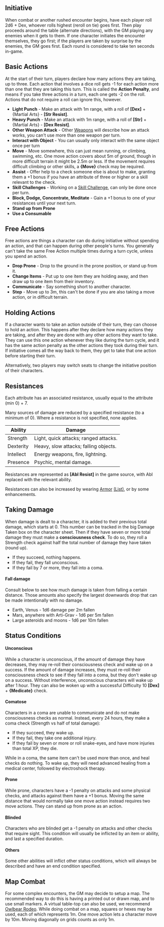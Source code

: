## Initiative
When combat or another rushed encounter begins, have each player roll 2d6 + Dex, whoever rolls highest (reroll on tie) goes first. Then play proceeds around the table (alternate directions), with the GM playing any enemies when it gets to them. If one character initiates the encounter themselves, they go first; if the players are taken by surprise by the enemies, the GM goes first. Each round is considered to take ten seconds in-game.
## Basic Actions
At the start of their turn, players declare how many actions they are taking, up to three.
Each action that involves a dice roll gets -1 for each action more than one that they are taking this turn.
This is called the **Action Penalty**, and means if you take three actions in a turn, each one gets -2 on the roll.
Actions that do not require a roll can ignore this, however.
- **Light Punch** - Make an attack with 1m range, with a roll of **\[Dex\]** + {Martial Arts} - **\[Str Resist\]**.
- **Heavy Punch** - Make an attack with 1m range, with a roll of **\[Str\]**  + {Martial Arts} - **\[Dex Resist\]**.
- **Other Weapon Attack** - Other [Weapons](/Items/Weapons.md) will describe how an attack works, you can't use more than one weapon per turn.
- **Interact with Object** - You can usually only interact with the same object once per turn
- **Move** - Move somewhere, this can just mean running, or climbing, swimming, etc. One move action covers about 5m of ground, though in more difficult terrain it might be 2.5m or less. If the movement requires difficult climbing or other skills, a **{Move}** check may be required.
- **Assist** - Offer help to a check someone else is about to make, granting them a +1 bonus if you have an attribute of three or higher or a skill relevant to the check.
- **Skill Challenges** - Working on a [Skill Challenge](/Rules/Checks.md#Multi-Turn%20Checks.md), can only be done once per turn.
- **Block, Dodge, Concentrate, Meditate** - Gain a +1 bonus to one of your resistances until your next turn.
- **Stand up from Prone**
- **Use a Consumable**
## Free Actions
Free actions are things a character can do during initiative without spending an action, and that can happen during other people's turns. You generally can't take the same Free Action multiple times during a turn cycle, unless you spend an action.
- **Drop Prone** - Drop to the ground in the prone position, or stand up from it.
- **Change Items** - Put up to one item they are holding away, and then draw up to one item from their inventory.
- **Communicate** - Say something short to another character.
- **Step** - Move up to 3m, this can't be done if you are also taking a move action, or in difficult terrain.
## Holding Actions
If a character wants to take an action outside of their turn, they can choose to hold an action. This happens after they declare how many actions they are taking, and after they are done with any other actions they want to take. They can use this one action whenever they like during the turn cycle, and it has the same action penalty as the other actions they took during their turn. If initiative comes all the way back to them, they get to take that one action before starting their turn.

Alternatively, two players may switch seats to change the initiative position of their characters.
## Resistances
Each attribute has an associated resistance, usually equal to the attribute (min 0) + 7.

Many sources of damage are reduced by a specified resistance (to a minimum of 0). Where a resistance is not specified, none applies.

| Ability   | Damage                                |
| --------- | ------------------------------------- |
| Strength  | Light, quick attacks; ranged attacks. |
| Dexterity | Heavy, slow attacks; falling objects. |
| Intellect | Energy weapons, fire, lightning.      |
| Presence  | Psychic, mental damage.               |
Resistances are represented as **\[Abl Resist]** in the game source, with Abl replaced with the relevant ability.

Resistances can also be increased by wearing [Armor](Checks.md#Armor) [(List)](/Items/Armors.md), or by some enhancements.
## Taking Damage
When damage is dealt to a character, it is added to their previous total damage, which starts at 0. This number can be tracked in the big Damage Taken box on the character sheet. Then if they have seven or more total damage they must make a **consciousness check**. To do so, they roll a Strength check against half the total number of damage they have taken (round up).
- If they succeed, nothing happens.
- If they fail, they fall unconscious.
- If they fail by 7 or more, they fall into a coma.
#### Fall damage
Consult below to see how much damage is taken from falling a certain distance. Those amounts also specify the largest downwards drop that can be made intentionally with no damage.
- Earth, Venus - 1d6 damage per 2m fallen
- Mars, anywhere with Arti-Grav - 1d6 per 5m fallen
- Large asteroids and moons - 1d6 per 10m fallen
## Status Conditions
#### Unconscious
 While a character is unconscious, if the amount of damage they have decreases, they may re-roll their consciousness check and wake up on a success. If the amount of damage increases, they must re-roll their consciousness check to see if they fall into a coma, but they don't wake up on a success. Without interference, unconscious characters will wake up after 1 hour. They can also be woken up with a successful Difficulty 10 **\[Dex\]** + **{Medicate}** check.
#### Comatose
Characters in a coma are unable to communicate and do not make consciousness checks as normal. Instead, every 24 hours, they make a coma check (Strength vs half of total damage):
- If they succeed, they wake up.
- If they fail, they take one additional injury.
- If they fail by seven or more or roll snake-eyes, and have more injuries than total XP, they die.

While in a coma, the same item can't be used more than once, and heal checks do nothing. To wake up, they will need advanced healing from a medical center, followed by electroshock therapy.
#### Prone
While prone, characters have a -1 penalty on attacks and some physical checks, and attacks against them have a +1 bonus. Moving the same distance that would normally take one move action instead requires two move actions. They can stand up from prone as an action.
#### Blinded
Characters who are blinded get a -1 penalty on attacks and other checks that require sight. This condition will usually be inflicted by an item or ability, and last a specified duration.
#### Others
Some other abilities will inflict other status conditions, which will always be described and have an end condition specified.
## Map Combat
For some complex encounters, the GM may decide to setup a map. The recommended way to do this is having a printed out or drawn map, and to use small markers. A virtual table-top can also be used, we recommend [Owlbear Rodeo](https://www.owlbear.rodeo/). While doing combat on a map, squares or hexes may be used, each of which represents 1m. One move action lets a character move by 10m. Moving diagonally on grids counts as only 1m. 
